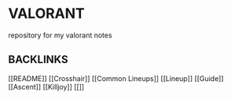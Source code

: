 # VALORANT
repository for my valorant notes
## BACKLINKS
[[README]] [[Crosshair]] [[Common Lineups]] [[Lineup]] [[Guide]] [[Ascent]] [[Killjoy]] [[]]